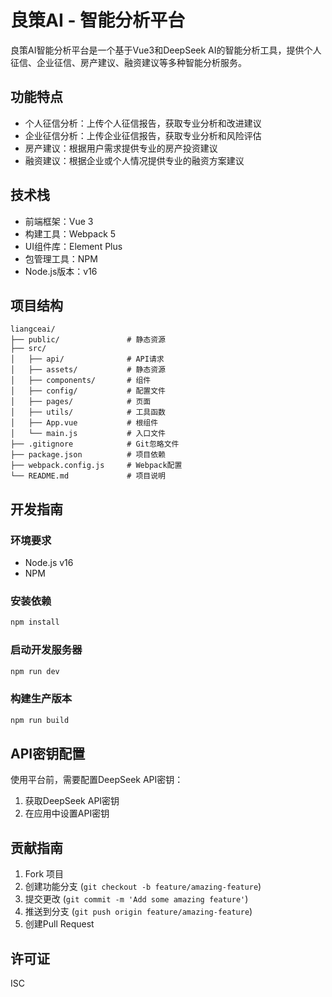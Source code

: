 # 良策AI - 智能分析平台

良策AI智能分析平台是一个基于Vue3和DeepSeek AI的智能分析工具，提供个人征信、企业征信、房产建议、融资建议等多种智能分析服务。

## 功能特点

- 个人征信分析：上传个人征信报告，获取专业分析和改进建议
- 企业征信分析：上传企业征信报告，获取专业分析和风险评估
- 房产建议：根据用户需求提供专业的房产投资建议
- 融资建议：根据企业或个人情况提供专业的融资方案建议

## 技术栈

- 前端框架：Vue 3
- 构建工具：Webpack 5
- UI组件库：Element Plus
- 包管理工具：NPM
- Node.js版本：v16

## 项目结构

```
liangceai/
├── public/               # 静态资源
├── src/
│   ├── api/              # API请求
│   ├── assets/           # 静态资源
│   ├── components/       # 组件
│   ├── config/           # 配置文件
│   ├── pages/            # 页面
│   ├── utils/            # 工具函数
│   ├── App.vue           # 根组件
│   └── main.js           # 入口文件
├── .gitignore            # Git忽略文件
├── package.json          # 项目依赖
├── webpack.config.js     # Webpack配置
└── README.md             # 项目说明
```

## 开发指南

### 环境要求

- Node.js v16
- NPM

### 安装依赖

```bash
npm install
```

### 启动开发服务器

```bash
npm run dev
```

### 构建生产版本

```bash
npm run build
```

## API密钥配置

使用平台前，需要配置DeepSeek API密钥：

1. 获取DeepSeek API密钥
2. 在应用中设置API密钥

## 贡献指南

1. Fork 项目
2. 创建功能分支 (`git checkout -b feature/amazing-feature`)
3. 提交更改 (`git commit -m 'Add some amazing feature'`)
4. 推送到分支 (`git push origin feature/amazing-feature`)
5. 创建Pull Request

## 许可证

ISC 